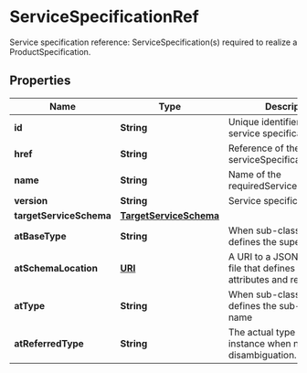 

# ServiceSpecificationRef

Service specification reference: ServiceSpecification(s) required to realize a ProductSpecification.
## Properties

Name | Type | Description | Notes
------------ | ------------- | ------------- | -------------
**id** | **String** | Unique identifier of the service specification | 
**href** | **String** | Reference of the serviceSpecification |  [optional]
**name** | **String** | Name of the requiredServiceSpecification |  [optional]
**version** | **String** | Service specification version |  [optional]
**targetServiceSchema** | [**TargetServiceSchema**](TargetServiceSchema.md) |  |  [optional]
**atBaseType** | **String** | When sub-classing, this defines the super-class |  [optional]
**atSchemaLocation** | [**URI**](URI.md) | A URI to a JSON-Schema file that defines additional attributes and relationships |  [optional]
**atType** | **String** | When sub-classing, this defines the sub-class entity name |  [optional]
**atReferredType** | **String** | The actual type of the target instance when needed for disambiguation. |  [optional]



